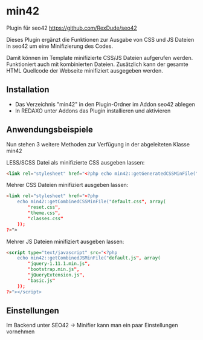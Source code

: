 min42
========
Plugin für seo42 https://github.com/RexDude/seo42

Dieses Plugin ergänzt die Funktionen zur Ausgabe von CSS und JS Dateien in seo42 um eine Minifizierung des Codes.

Damit können im Template minifizierte CSS/JS Dateien aufgerufen werden. Funktioniert auch mit kombinierten Dateien.
Zusätzlich kann der gesamte HTML Quellcode der Webseite minifiziert ausgegeben werden.

Installation
------------
* Das Verzeichnis "min42" in den Plugin-Ordner im Addon seo42 ablegen
* In REDAXO unter Addons das Plugin installieren und aktivieren

Anwendungsbeispiele
-------------------
Nun stehen 3 weitere Methoden zur Verfügung in der abgeleiteten Klasse min42

LESS/SCSS Datei als minifizierte CSS ausgeben lassen:
```html
<link rel="stylesheet" href="<?php echo min42::getGeneratedCSSMinFile("theme.less"); ?>">
```

Mehrer CSS Dateien minifiziert ausgeben lassen:
```html
<link rel="stylesheet" href="<?php
    echo min42::getCombinedCSSMinFile("default.css", array(
        "reset.css",
        "theme.css",
        "classes.css"
    ));
?>">
```

Mehrer JS Dateien minifiziert ausgeben lassen:
```html
<script type="text/javascript" src="<?php
    echo min42::getCombinedJSMinFile("default.js", array(
        "jquery-1.11.1.min.js",
        "bootstrap.min.js",
        "jQueryExtension.js",
        "basic.js"
    ));
?>"></script>
```

Einstellungen
-------------
Im Backend unter SEO42 -> Minifier kann man ein paar Einstellungen vornehmen
